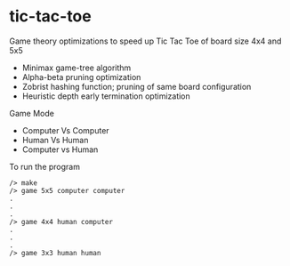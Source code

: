 # tic-tac-toe

Game theory optimizations to speed up Tic Tac Toe of board size 4x4 and 5x5 </br>
  - Minimax game-tree algorithm
  - Alpha-beta pruning optimization
  - Zobrist hashing function; pruning of same board configuration
  - Heuristic depth early termination optimization
  
Game Mode
  - Computer Vs Computer
  - Human Vs Human
  - Computer vs Human

To run the program
```
/> make
/> game 5x5 computer computer
.
.
.
/> game 4x4 human computer
.
.
.
/> game 3x3 human human
```
